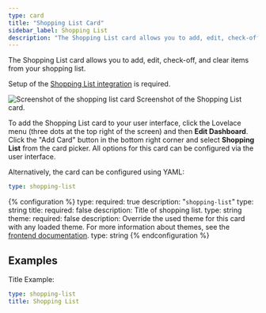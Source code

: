 ```yaml
---
type: card
title: "Shopping List Card"
sidebar_label: Shopping List
description: "The Shopping List card allows you to add, edit, check-off, and clear items from your shopping list."
---
```


The Shopping List card allows you to add, edit, check-off, and clear items from your shopping list.

Setup of the [Shopping List integration](/integrations/shopping_list/) is required.

<p class='img'>
<img src='/images/lovelace/lovelace_shopping_list_card.gif' alt='Screenshot of the shopping list card'>
Screenshot of the Shopping List card.
</p>

To add the Shopping List card to your user interface, click the Lovelace menu (three dots at the top right of the screen) and then **Edit Dashboard**. Click the "Add Card" button in the bottom right corner and select **Shopping List** from the card picker. All options for this card can be configured via the user interface.

Alternatively, the card can be configured using YAML:

```yaml
type: shopping-list
```

{% configuration %}
type:
  required: true
  description: "`shopping-list`"
  type: string
title:
  required: false
  description: Title of shopping list.
  type: string
theme:
  required: false
  description: Override the used theme for this card with any loaded theme. For more information about themes, see the [frontend documentation](/integrations/frontend/).
  type: string
{% endconfiguration %}

## Examples

Title Example:

```yaml
type: shopping-list
title: Shopping List
```
